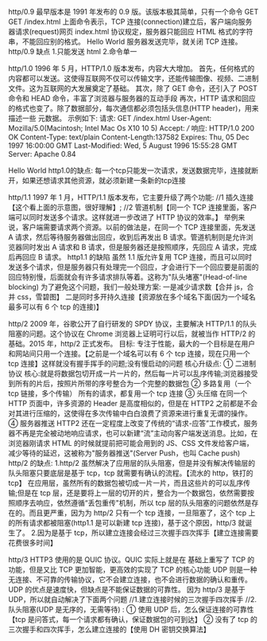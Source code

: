 http/0.9
最早版本是 1991 年发布的 0.9 版。该版本极其简单，只有一个命令 GET
GET /index.html 上面命令表示，TCP 连接(connection)建立后，客户端向服务器请求(request)网页 index.html
协议规定，服务器只能回应 HTML 格式的字符串，不能回应别的格式。<html> <body>Hello World</body> </html>
服务器发送完毕，就关闭 TCP 连接。
http/0.9 缺点 1.只能发送 html 2.命令单一

http/1.0
1996 年 5 月，HTTP/1.0 版本发布，内容大大增加。
首先，任何格式的内容都可以发送。这使得互联网不仅可以传输文字，还能传输图像、视频、二进制文件。这为互联网的大发展奠定了基础。
其次，除了 GET 命令，还引入了 POST 命令和 HEAD 命令，丰富了浏览器与服务器的互动手段
再次，HTTP 请求和回应的格式也变了。除了数据部分，每次通信都必须包括头信息(HTTP header)，用来描述一些 元数据。
示例如下:
请求:
GET /index.html
User-Agent: Mozilla/5.0(Macintosh; Intel Mac Os X10 10 5)
Accept: _/_
响应:
HTTP/1.0 200 OK
Content-Type: text/plain
Content-Length:137582
Expires: Thu, 05 Dec 1997 16:00:00 GMT
Last-Modified: Wed, 5 August 1996 15:55:28 GMT
Server: Apache 0.84

<html> <body>Hello World</body></html>
http1.0的缺点:  
每一个tcp只能发一次请求，发送数据完毕，连接就断开，如果还想请求其他资源，就必须新建一条新的tcp连接

http/1.1
1997 年 1 月，HTTP/1.1 版本发布，它主要升级了两个功能:
//1 插久连接【这个看上面的示意图，很好理解】;
//2 管道机制【同一个 TCP 连接里面，客户端可以同时发送多个请求。这样就进一步改进了 HTTP 协议的效率。】
举例来说，客户端需要请求两个资源。以前的做法是，在同一个 TCP 连接里面，先发送 A 请求，然后等待服务器做出回应，收到后再发出 B 请求。管道机制则是允许浏览器同时发出 A 请求和 B 请求，但是服务器还是按照顺序，先回应 A 请求，完成后再回应 B 请求。
http1.1 的缺陷
虽然 1.1 版允许复用 TCP 连接，而且可以同时发送多个请求，但是服务器只有处理完一个回应，才会进行下一个回应要是前面的回应特别慢，后面就会有许多请求排队等着。这称为"队头堵塞"(Head-of-line blocking)
为了避免这个问题，我们一般处理方案:
一是减少请求数【合并 js，合并 css，雪碧图】
二是同时多开持久连接【资源放在多个域名下面(因为一个域名最多可以有 6 个 tcp 的连接)】

http/2
2009 年，谷歌公开了自行研发的 SPDY 协议，主要解决 HTTP/1.1 的队头阻塞的问题。这个协议在 Chrome 浏览器上证明可行以后，就被当作 HTTP/2 的基础。2015 年，http/2 正式发布。
目标:
专注于性能，最大的一个目标是在用户和网站间只用一个连接。【之前是一个域名可以有 6 个 tcp 连接，现在只用一个 tcp 连接】这样就没有握手挥手的问题;没有慢启动的问题
核心升级点:
① 二进制协议
核心:就是将数据包切开成一片一片的，然后每一片可以乱序传输;浏览器接受到所有的片后，按照片所带的序号整合为一个完整的数据包
② 多路复用（一个 tcp 链接，多个传输）
所有的请求，都复用一个 tcp 连接
③ 头压缩
在同一个 HTTP 页面中，许多资源的 Header 是高度相似的，但是在 HTTP2 之前都是不会对其进行压缩的，这使得在多次传输中白白浪费了资源来进行重复无谓的操作。
④ 服务器推送
HTTP2 还在一定程度上改变了传统的“请求-应答”工作模式，服务器不再是完全被动地响应请求，也可以新建“流”主动向客户端发送消息。比如，在浏览器刚请求 HTML 的时候就提前把可能会用到的 JS、CSS 文件发给客户端，减少等待的延迟，这被称为"服务器推送"(Server Push，也叫 Cache push)
http/2 的缺点:
1.http/2 虽然解决了应用层的队头阻塞，但是并没有解决传输层的队头阻塞只要底层是基于 tcp，tcp 就需要有确认的流程。【流水的 http，铁打的 tcp】
在应用层，虽然所有的数据包被切成一片一片，而且这些片的可以乱序传输;但是在 tcp 层，还是要将上一层的切开的片，整合为一个数据包，依然需要按照顺序去响应，依然遵循“丢包重传"机制，所以 tcp 层的队头阻塞的问题依然是存在的。而且更严重，因为为 http/2 只有一个 tcp 连接，一旦阻塞了，这个 tcp 上的所有请求都被阻塞(http1.1 是可以新建 tcp 连接)，基于这个原因，http/3 就诞生了。 2.因为是基于 tcp，所以建立连接会经过三次握手四次挥手【建立连接需要花费很多时间】

http/3
HTTP3 使用的是 QUIC 协议。QUIC 实际上就是在 基础上重写了 TCP 的功能，但是又比 TCP 更加智能，更高效的实现了 TCP 的核心功能
UDP 则是一种无连接、不可靠的传输协议，它不会建立连接，也不会进行数据的确认和重传。UDP 的优点是速度快，但缺点是不能保证数据的可靠性。
因为 http/3 是基于 UDP，所以就自动解决了下面两个问题
//1.建立连接时候的三次握手四次挥手
//2.队头阻塞(UDP 是无序的，无需等待)
:
① 使用 UDP 后，怎么保证连接的可靠性【tcp 是问答式，每一个请求都有确认，保证数据包的可到达】
② 没有了 tcp 的三次握手和四次挥手，怎么建立连接的【使用 DH 密钥交换算法】
